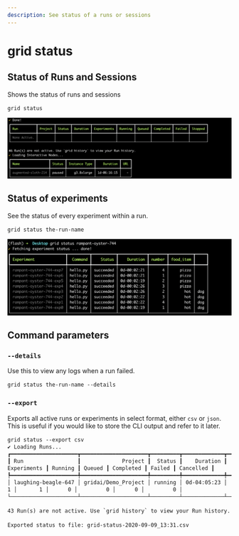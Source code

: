 ```yaml
---
description: See status of a runs or sessions
---
```


# grid status

## Status of Runs and Sessions

Shows the status of runs and sessions

```
grid status
```

![](<../../../.gitbook/assets/image (117).png>)

## Status of experiments

See the status of every experiment within a run.

```
grid status the-run-name
```

![](<../../../.gitbook/assets/image (118).png>)

## Command parameters

### `--details`

Use this to view any logs when a run failed.

```
grid status the-run-name --details
```

### `--export`

Exports all active runs or experiments in select format, either `csv` or `json`. This is useful if you would like to store the CLI output and refer to it later.

```
grid status --export csv
✔ Loading Runs...
┏━━━━━━━━━━━━━━━━━━━━━┳━━━━━━━━━━━━━━━━━━━━━┳━━━━━━━━━┳━━━━━━━━━━━━━┳━━━━━━━━━━━━━┳━━━━━━━━━┳━━━━━━━━┳━━━━━━━━━━━┳━━━━━━━━┳━━━━━━━━━━━┓
┃ Run                 ┃             Project ┃  Status ┃    Duration ┃ Experiments ┃ Running ┃ Queued ┃ Completed ┃ Failed ┃ Cancelled ┃
┡━━━━━━━━━━━━━━━━━━━━━╇━━━━━━━━━━━━━━━━━━━━━╇━━━━━━━━━╇━━━━━━━━━━━━━╇━━━━━━━━━━━━━╇━━━━━━━━━╇━━━━━━━━╇━━━━━━━━━━━╇━━━━━━━━╇━━━━━━━━━━━┩
│ laughing-beagle-647 │ gridai/Demo_Project │ running │ 0d-04:05:23 │           1 │       1 │      0 │         0 │      0 │         0 │
└─────────────────────┴─────────────────────┴─────────┴─────────────┴─────────────┴─────────┴────────┴───────────┴────────┴───────────┘

43 Run(s) are not active. Use `grid history` to view your Run history.

Exported status to file: grid-status-2020-09-09_13:31.csv
```
